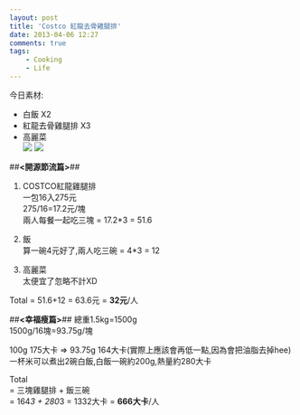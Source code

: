 ```yaml
---
layout: post
title: 'Costco 紅龍去骨雞腿排'
date: 2013-04-06 12:27
comments: true
tags:
	- Cooking
	- Life
---
```



今日素材: 
 
- 白飯 X2  
- 紅龍去骨雞腿排 X3  
- 高麗菜  
![](https://lh4.googleusercontent.com/-7Jt9TbIim7c/UdAlkvGnLRI/AAAAAAAAArA/Kt8Ssn1PAZ4/w493-h874-no/food_04061.jpg)
![](https://lh3.googleusercontent.com/-Ez8d4TgUV1g/UdAll4uXjnI/AAAAAAAAArE/D2m4LcMKSzU/w1296-h731-no/food_04062.jpg)




##**<開源節流篇>**##
1. COSTCO紅龍雞腿排  
一包16入275元  
275/16=17.2元/塊  
兩人每餐一起吃三塊 = 17.2*3 = 51.6  

2. 飯  
算一碗4元好了,兩人吃三碗 = 4*3 = 12  
3. 高麗菜  
太便宜了忽略不計XD  

Total = 51.6+12 = 63.6元 = **32元**/人  

##**<幸福瘦篇>**##
總重1.5kg=1500g  
1500g/16塊=93.75g/塊  

100g 175大卡  => 93.75g 164大卡(實際上應該會再低一點,因為會把油脂去掉hee)  
一杯米可以煮出2碗白飯,白飯一碗約200g,熱量約280大卡  

Total   
= 三塊雞腿排 + 飯三碗   
= 164*3 + 280*3 = 1332大卡 = **666大卡**/人
